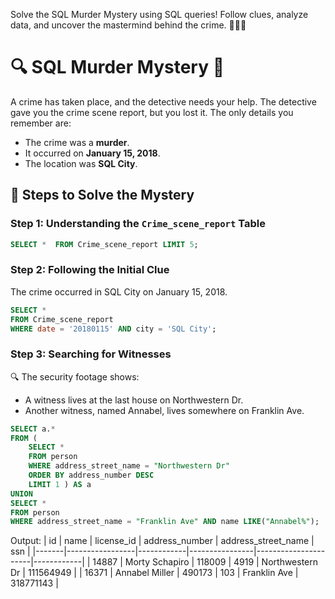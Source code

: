 Solve the SQL Murder Mystery using SQL queries! Follow clues, analyze data, and uncover the mastermind behind the crime. 🕵️‍♂️🚀

# 🔍 SQL Murder Mystery 🎯

A crime has taken place, and the detective needs your help. The detective gave you the crime scene report, but you lost it. The only details you remember are:  
- The crime was a **murder**.  
- It occurred on **January 15, 2018**.  
- The location was **SQL City**.

## 🚶 Steps to Solve the Mystery  

### Step 1: Understanding the `Crime_scene_report` Table  
```sql
SELECT *  FROM Crime_scene_report LIMIT 5;
```

### Step 2: Following the Initial Clue
The crime occurred in SQL City on January 15, 2018.
```sql
SELECT * 
FROM Crime_scene_report
WHERE date = '20180115' AND city = 'SQL City';
```
### Step 3: Searching for Witnesses
🔍 The security footage shows:
* A witness lives at the last house on Northwestern Dr.
* Another witness, named Annabel, lives somewhere on Franklin Ave.
```sql
SELECT a.* 
FROM (
    SELECT * 
    FROM person
    WHERE address_street_name = "Northwestern Dr"
    ORDER BY address_number DESC
    LIMIT 1 ) AS a
UNION
SELECT * 
FROM person
WHERE address_street_name = "Franklin Ave" AND name LIKE("Annabel%");
```
Output:
| id    | name            | license_id | address_number | address_street_name | ssn        |
|-------|-----------------|------------|----------------|----------------------|------------|
| 14887 | Morty Schapiro  | 118009     | 4919           | Northwestern Dr      | 111564949  |
| 16371 | Annabel Miller  | 490173     | 103            | Franklin Ave         | 318771143  |




